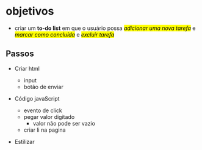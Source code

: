 # objetivos
- criar um **to-do list** em que o usuário possa <mark>*adicionar uma nova tarefa*</mark> e <mark>*marcar como concluída*</mark> e <mark>*excluir tarefa* </mark>

## Passos

* Criar html
    * input 
    * botão de enviar   
* Código javaScript 
    * evento de click
    * pegar valor digitado
        * valor não pode ser vazio
    * criar li na pagina

         
    
* Estilizar
